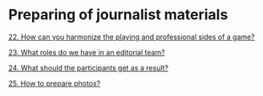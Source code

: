 # Preparing of journalist materials

[22. How can you harmonize the playing and professional sides of a game?](22.-how-can-you-harmonize-the-playing-and-professional-sides-of-a-game.md)

[23. What roles do we have in an editorial team?](23.-what-roles-do-we-have-in-an-editorial-team.md)

[24. What should the participants get as a result?](24.-what-should-the-participants-get-as-a-result.md)

[25. How to prepare photos?](25.-how-to-prepare-photos.md)
